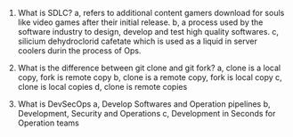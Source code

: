 1. What is SDLC?
a, refers to additional content gamers download for souls like video games after their initial release.
b, a process used by the software industry to design, develop and test high quality softwares.
c, silicium dehydroclorid cafetate which is used as a liquid in server coolers durin the process of Ops.

2. What is the difference between git clone and git fork?
a, clone is a local copy, fork is remote copy
b, clone is a remote copy, fork is local copy
c, clone is local copies
d, clone is remote copies

3. What is DevSecOps
a, Develop Softwares and Operation pipelines
b, Development, Security and Operations
c, Development in Seconds for Operation teams

